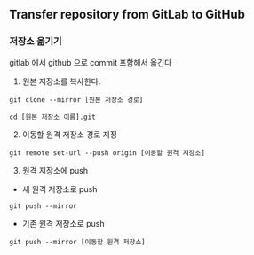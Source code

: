 ## Transfer repository from GitLab to GitHub

### 저장소 옮기기

gitlab 에서 github 으로 commit 포함해서 옮긴다

1. 원본 저장소를 복사한다.

```shell
git clone --mirror [원본 저장소 경로]

cd [원본 저장소 이름].git
```

2. 이동할 원격 저장소 경로 지정

```shell
git remote set-url --push origin [이동할 원격 저장소]
```

3. 원격 저장소에 push

- 새 원격 저장소로 push

```shell
git push --mirror
```

- 기존 원격 저장소로 push

```shell
git push --mirror [이동할 원격 저장소]
```
